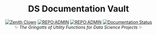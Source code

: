 <div align = "center">

# DS Documentation Vault

[![Zenith Clown](https://img.shields.io/badge/🧠-Debmalya_Pramanik-blue)](https://zenithclown.github.io/)
[![REPO:ADMIN](https://img.shields.io/badge/GitHub-ZenithClown-2A8542?logo=github)](https://github.com/ZenithClown)
[![REPO:ADMIN](https://img.shields.io/badge/dPramanik-7287B4?logo=linkedin)]([https://github.com/ZenithClown](https://www.linkedin.com/in/dpramanik/))
[![Documentation Status](https://readthedocs.org/projects/ds-gringotts/badge/?version=latest)](https://ds-gringotts.readthedocs.io/en/latest/?badge=latest)
<br>
✨ *The Gringotts of Utility Functions for Data Science Projects* ✨

</div>
